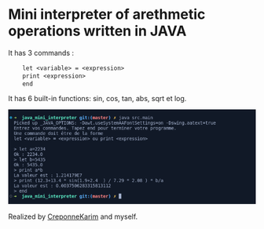 # Mini interpreter of arethmetic operations written in JAVA

It has 3 commands :
```
    let <variable> = <expression>
    print <expression>
    end
```    
    
It has 6 built-in functions: sin, cos, tan, abs, sqrt et log.

![image](./picture.png)

Realized by [CreponneKarim](https://github.com/CreponneKarim) and myself. 
